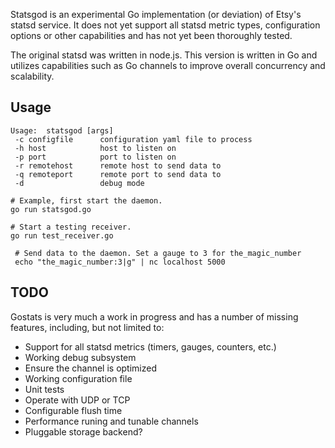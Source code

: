 Statsgod is an experimental Go implementation (or deviation) of Etsy's statsd service.  It does not yet support all statsd metric types, configuration options or other capabilities and has not yet been thoroughly tested.

The original statsd was written in node.js. This version is written in Go and utilizes capabilities such as Go channels to improve overall concurrency and scalability.

## Usage

```
Usage:  statsgod [args]
 -c configfile		configuration yaml file to process
 -h host			host to listen on
 -p port			port to listen on
 -r remotehost		remote host to send data to
 -q remoteport		remote port to send data to
 -d 				debug mode

# Example, first start the daemon.
go run statsgod.go

# Start a testing receiver.
go run test_receiver.go

 # Send data to the daemon. Set a gauge to 3 for the_magic_number
 echo "the_magic_number:3|g" | nc localhost 5000
```

## TODO

Gostats is very much a work in progress and has a number of missing features, including, but not limited to:

* Support for all statsd metrics (timers, gauges, counters, etc.)
* Working debug subsystem
* Ensure the channel is optimized
* Working configuration file
* Unit tests
* Operate with UDP or TCP
* Configurable flush time
* Performance runing and tunable channels
* Pluggable storage backend?
